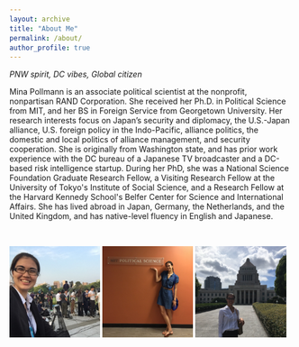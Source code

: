 ```yaml
---
layout: archive
title: "About Me"
permalink: /about/
author_profile: true
---
```


*PNW spirit, DC vibes, Global citizen*

Mina Pollmann is an associate political scientist at the nonprofit, nonpartisan RAND Corporation. She received her Ph.D. in Political Science from MIT, and her BS in Foreign Service from Georgetown University. Her research interests focus on Japan’s security and diplomacy, the U.S.-Japan alliance, U.S. foreign policy in the Indo-Pacific, alliance politics, the domestic and local politics of alliance management, and security cooperation. She is originally from Washington state, and has prior work experience with the DC bureau of a Japanese TV broadcaster and a DC-based risk intelligence startup. During her PhD, she was a National Science Foundation Graduate Research Fellow, a Visiting Research Fellow at the University of Tokyo's Institute of Social Science, and a Research Fellow at the Harvard Kennedy School's Belfer Center for Science and International Affairs. She has lived abroad in Japan, Germany, the Netherlands, and the United Kingdom, and has native-level fluency in English and Japanese. 


&nbsp;

 <p float="left">
  <img src="/images/hiroshima.jpg" width="32%" />
  <img src="/images/mit.jpg" width="32%" />
  <img src="/images/diet.jpg" width="32%" /> 
</p>

